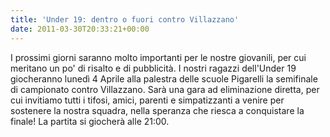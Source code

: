 ```yaml
---
title: 'Under 19: dentro o fuori contro Villazzano'
date: 2011-03-30T20:33:21+00:00
---
```

I prossimi giorni saranno molto importanti per le nostre giovanili, per cui meritano un po' di risalto e di pubblicità. I nostri ragazzi dell'Under 19 giocheranno lunedì 4 Aprile alla palestra delle scuole Pigarelli la semifinale di campionato contro Villazzano. Sarà una gara ad eliminazione diretta, per cui invitiamo tutti i tifosi, amici, parenti e simpatizzanti a venire per sostenere la nostra squadra, nella speranza che riesca a conquistare la finale! La partita si giocherà alle 21:00.